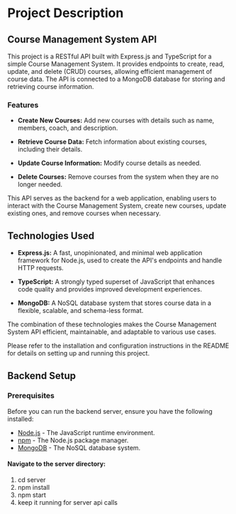 # Project Description

## Course Management System API

This project is a RESTful API built with Express.js and TypeScript for a simple Course Management System. It provides endpoints to create, read, update, and delete (CRUD) courses, allowing efficient management of course data. The API is connected to a MongoDB database for storing and retrieving course information.

### Features

- **Create New Courses:** Add new courses with details such as name, members, coach, and description.

- **Retrieve Course Data:** Fetch information about existing courses, including their details.

- **Update Course Information:** Modify course details as needed.

- **Delete Courses:** Remove courses from the system when they are no longer needed.

This API serves as the backend for a web application, enabling users to interact with the Course Management System, create new courses, update existing ones, and remove courses when necessary.

## Technologies Used

- **Express.js:** A fast, unopinionated, and minimal web application framework for Node.js, used to create the API's endpoints and handle HTTP requests.

- **TypeScript:** A strongly typed superset of JavaScript that enhances code quality and provides improved development experiences.

- **MongoDB:** A NoSQL database system that stores course data in a flexible, scalable, and schema-less format.

The combination of these technologies makes the Course Management System API efficient, maintainable, and adaptable to various use cases.

Please refer to the installation and configuration instructions in the README for details on setting up and running this project.


## Backend Setup

### Prerequisites

Before you can run the backend server, ensure you have the following installed:

- [Node.js](https://nodejs.org/) - The JavaScript runtime environment.
- [npm](https://www.npmjs.com/) - The Node.js package manager.
- [MongoDB](https://www.mongodb.com/) - The NoSQL database system.

#### Navigate to the server directory:
1. cd server
2. npm install
3. npm start
4. keep it running for server api calls

